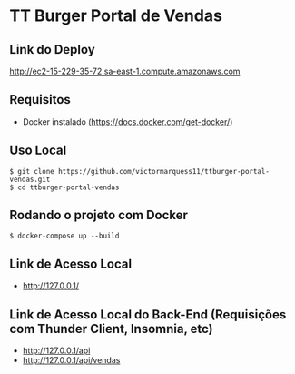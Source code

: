 # TT Burger Portal de Vendas

## Link do Deploy
http://ec2-15-229-35-72.sa-east-1.compute.amazonaws.com

## Requisitos
* Docker instalado (https://docs.docker.com/get-docker/)

## Uso Local
```
$ git clone https://github.com/victormarquess11/ttburger-portal-vendas.git
$ cd ttburger-portal-vendas
```

## Rodando o projeto com Docker
```
$ docker-compose up --build
```

## Link de Acesso Local
* http://127.0.0.1/

## Link de Acesso Local do Back-End (Requisições com Thunder Client, Insomnia, etc)
* http://127.0.0.1/api
* http://127.0.0.1/api/vendas
